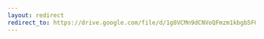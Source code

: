 ```yaml
---
layout: redirect
redirect_to: https://drive.google.com/file/d/1g8VCMn9dCNVoQFmzm1kbgb5FGfoli3cs/view?usp=drive_link
---
```


